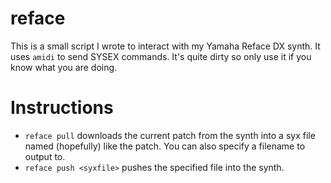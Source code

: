 # reface
This is a small script I wrote to interact with my Yamaha Reface DX synth.
It uses `amidi` to send SYSEX commands.
It's quite dirty so only use it if you know what you are doing. 

# Instructions
- `reface pull` downloads the current patch from the synth into a syx file named (hopefully) like the patch. You can also specify a filename to output to.
- `reface push <syxfile>` pushes the specified file into the synth.

